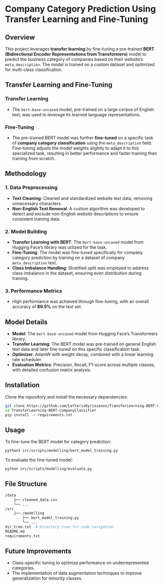 # Company Category Prediction Using Transfer Learning and Fine-Tuning

## Overview
This project leverages **transfer learning** by fine-tuning a pre-trained **BERT (Bidirectional Encoder Representations from Transformers)** model to predict the business category of companies based on their website’s `meta_description`. The model is trained on a custom dataset and optimized for multi-class classification.

## Transfer Learning and Fine-Tuning
### Transfer Learning
- The `bert-base-uncased` model, pre-trained on a large corpus of English text, was used to leverage its learned language representations.
   
### Fine-Tuning
- The pre-trained BERT model was further **fine-tuned** on a specific task of **company category classification** using the `meta_description` field. Fine-tuning adjusts the model weights slightly to adapt it to this specialized task, resulting in better performance and faster training than training from scratch.

## Methodology
### 1. **Data Preprocessing**
- **Text Cleaning**: Cleaned and standardized website text data, removing unnecessary characters.
- **Non-English Text Removal**: A custom algorithm was developed to detect and exclude non-English website descriptions to ensure consistent training data.
   
### 2. **Model Building**
- **Transfer Learning with BERT**: The `bert-base-uncased` model from Hugging Face’s library was utilized for the task.
- **Fine-Tuning**: The model was fine-tuned specifically for company category prediction by training on a dataset of company `meta_description` text.
- **Class Imbalance Handling**: Stratified split was employed to address class imbalance in the dataset, ensuring even distribution during training.

### 3. **Performance Metrics**
- High performance was achieved through fine-tuning, with an overall accuracy of **89.5%** on the test set.

## Model Details
- **Model**: The `bert-base-uncased` model from Hugging Face’s Transformers library.
- **Transfer Learning**: The BERT model was pre-trained on general English text data and later fine-tuned on this specific classification task.
- **Optimizer**: AdamW with weight decay, combined with a linear learning rate scheduler.
- **Evaluation Metrics**: Precision, Recall, F1-score across multiple classes, with detailed confusion matrix analysis.

## Installation
Clone the repository and install the necessary dependencies:

```bash
git clone https://github.com/LefterisKyriazanos/TransferLearning-BERT-CompanyClassifier.git
cd TransferLearning-BERT-CompanyClassifier
pip install -r requirements.txt
```

## Usage
To fine-tune the BERT model for category prediction:  

```bash
python3 src/scripts/modelling/bert_model_training.py
```

To evaluate the fine-tuned model:  

```bash
python src/scripts/modelling/evaluate.py
```

## File Structure  

```bash
/data
    ├── cleaned_data.csv
    └── ...
/src
    ├── /modelling
        ├── bert_model_training.py
        └── ...
dir_tree.txt  # Directory tree for code navigation
README.md
requirements.txt
```

## Future Improvements

- Class-specific tuning to optimize performance on underrepresented categories.
- The implementation of data augmentation techniques to improve generalization for minority classes.
